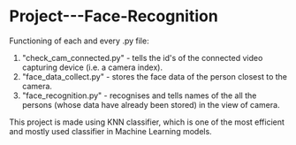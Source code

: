 # Project---Face-Recognition

Functioning of each and every .py file:
  1. "check_cam_connected.py"  - tells the id's of the connected video capturing device (i.e. a camera index).
  2. "face_data_collect.py"    - stores the face data of the person closest to the camera.
  3. "face_recognition.py"     - recognises and tells names of the all the persons (whose data have already been stored) in the view of camera.

This project is made using KNN classifier, which is one of the most efficient and mostly used classifier in Machine Learning models.

